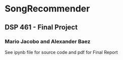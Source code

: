 # SongRecommender
## DSP 461 - Final Project 
### Mario Jacobo and Alexander Baez

See ipynb file for source code and pdf for Final Report
